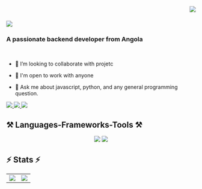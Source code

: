 <img align="right" src="https://visitor-badge.laobi.icu/badge?page_id=omariscode.omariscode" />

<h1>
    <img src="https://readme-typing-svg.herokuapp.com/?font=Righteous&size=35&center=true&vCenter=true&width=500&height=70&duration=4000&lines=Hi+There!+👋;+I'm+Omar+Rodrigues!;" />
</h1>

<h3>A passionate backend developer from Angola</h3>

<br/>

<div>
 
  - 👯 I’m looking to collaborate with projetc

  - 📝 I'm open to work with anyone
 
  - 💬 Ask me about javascript, python, and any general programming question.

 </div>
 
<div> 
  <a href="omarscode007@gmail.com">
    <img src="https://img.shields.io/badge/Gmail-333333?style=for-the-badge&logo=gmail&logoColor=red" />
  </a>
  <a href="https://www.linkedin.com/in/omar-rodrigues-48a2212b4/" target="_blank">
    <img src="https://img.shields.io/badge/LinkedIn-0077B5?style=for-the-badge&logo=linkedin&logoColor=white" target="_blank" />
  </a>
  <a href="#" target="_blank">
     <img src="https://img.shields.io/badge/Portfolio-FF5722?style=for-the-badge&logo=todoist&logoColor=white" target="_blank" /> 
  </a>
</div>

<h2>⚒️ Languages-Frameworks-Tools ⚒️</h2>

<div align="center">
    <img src="https://skillicons.dev/icons?i=bootstrap,html,css,tailwind,flask" />
    <img src="https://skillicons.dev/icons?i=python,javascript,c,cpp,linux,php" /><br>
</div>


<h2>⚡ Stats ⚡</h2>

<table>
  <tr style="border: none;">
    <td style="border: none;">
           <img src="https://github-readme-stats.vercel.app/api?username=omarscode&show_icons=true&title_color=C00102&icon_color=C00102" />
    </td>
    <td style="border: none;">
           <img src="https://github-readme-stats.vercel.app/api/top-langs/?username=omariscode&hide_progress=true)" />
    </td>
  </tr>
</table>
